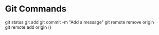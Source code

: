# Git Commands
git status 
git add <filename>
git commit -m "Add a message"
git remote remove origin
git remote add origin ()